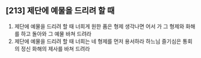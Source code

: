 ## [213] 제단에 예물을 드리려 할 때

1) 제단에 예물을 드리려 할 때 너희게 원한 품은 형제 생각나면 어서 가 그 형제와 화해를 하고 돌아와 그 예물 바쳐 드려라
2) 제단에 예물을 드리려 할 때 너희는 네 형제를 먼저 용서하라 하느님 즐기심은 통회의 정신 화해의 제사를 바쳐 드려라
